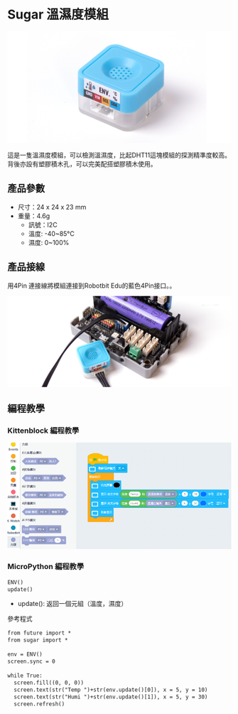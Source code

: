 # Sugar 溫濕度模組

![](./images/env1.png)

這是一隻溫濕度模組，可以檢測溫濕度，比起DHT11這塊模組的探測精準度較高。背後亦設有塑膠積木孔，可以完美配搭塑膠積木使用。

## 產品參數

- 尺寸：24 x 24 x 23 mm
- 重量：4.6g
    - 訊號：I2C
    - 溫度: -40~85°C
    - 濕度: 0~100%

## 產品接線

用4Pin 連接線將模組連接到Robotbit Edu的藍色4Pin接口。。

![](./images/env2.png)

## 編程教學

### Kittenblock 編程教學

![](./images/env3.png)

### MicroPython 編程教學

    ENV()
    update()

- update(): 返回一個元組（溫度，濕度）

參考程式

    from future import *
    from sugar import *
    
    env = ENV()
    screen.sync = 0
    
    while True:
      screen.fill((0, 0, 0))
      screen.text(str("Temp ")+str(env.update()[0]), x = 5, y = 10)
      screen.text(str("Humi ")+str(env.update()[1]), x = 5, y = 30)
      screen.refresh()